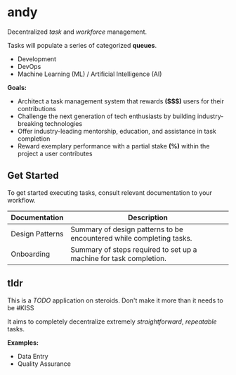 # andy

Decentralized *task* and *workforce* management.

Tasks will populate a series of categorized **queues**.

- Development
- DevOps
- Machine Learning (ML) / Artificial Intelligence (AI)

**Goals:**

- Architect a task management system that rewards **($$$)** users for their contributions
- Challenge the next generation of tech enthusiasts by building industry-breaking technologies
- Offer industry-leading mentorship, education, and assistance in task completion
- Reward exemplary performance with a partial stake **(%)** within the project a user contributes

## Get Started

To get started executing tasks, consult relevant documentation to your workflow.

| Documentation         | Description |
| -----------           | ----------- |
| Design Patterns       | Summary of design patterns to be encountered while completing tasks. |
| Onboarding            | Summary of steps required to set up a machine for task completion. |

## tldr

This is a *TODO* application on steroids. Don't make it more than it needs to be #KISS

It aims to completely decentralize extremely *straightforward*, *repeatable* tasks.

**Examples:**

- Data Entry
- Quality Assurance